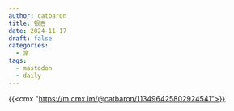 ```yaml
---
author: catbaron
title: 银杏
date: 2024-11-17
draft: false
categories:
  - 常
tags:
  - mastodon
  - daily
---
```

{{<cmx "https://m.cmx.im/@catbaron/113496425802924541">}}